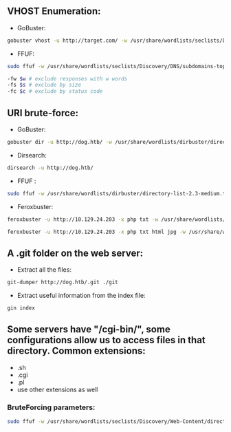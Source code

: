 ## VHOST Enumeration:
- GoBuster:
```bash
gobuster vhost -u http://target.com/ -w /usr/share/wordlists/seclists/Discovery/DNS/subdomains-top1million-5000.txt --append-domain 
```
- FFUF:
```bash
sudo ffuf -w /usr/share/wordlists/seclists/Discovery/DNS/subdomains-top1million-5000.txt -u http://target.com/ -H "Host: FUZZ.target.com"

-fw $w # exclude responses with w words
-fs $s # exclude by size
-fc $c # exclude by status code
```

## URI brute-force:
- GoBuster:
```bash
gobuster dir -u http://dog.htb/ -w /usr/share/wordlists/dirbuster/directory-list-2.3-small.txt -t 50 -x txt,php
```
- Dirsearch:
```bash
dirsearch -u http://dog.htb/
```
- FFUF :
```bash
sudo ffuf -w /usr/share/wordlists/dirbuster/directory-list-2.3-medium.txt -u http://dog.htb/FUZZ 
```
- Feroxbuster:
```bash
feroxbuster -u http://10.129.24.203 -x php txt -w /usr/share/wordlists/dirbuster/directory-list-2.3-medium.txt

feroxbuster -u http://10.129.24.203 -x php txt html jpg -w /usr/share/wordlists/dirbuster/directory-list-2.3-small.txt  -C 400,403,404
```

##  A .git folder on the web server:
- Extract all the files: 
```bash
git-dumper http://dog.htb/.git ./git
```
- Extract useful information from the index file:
```bash
gin index 
```

## Some servers have "/cgi-bin/", some configurations allow us to access files in that directory. Common extensions:
- .sh
- .cgi
- .pl
- use other extensions as well

### BruteForcing parameters:
```bash
sudo ffuf -w /usr/share/wordlists/seclists/Discovery/Web-Content/directory-list-2.3-small.txt -u 'http://34.159.27.166:30317/index.php?FUZZ=1' -fs 76
```